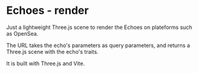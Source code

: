 # Echoes - render

Just a lightweight Three.js scene to render the Echoes on plateforms such as OpenSea.

The URL takes the echo's parameters as query parameters, and returns a Three.js scene with the echo's traits.

It is built with Three.js and Vite.

